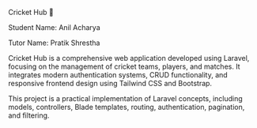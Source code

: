Cricket Hub 🏏

Student Name: Anil Acharya

Tutor Name: Pratik Shrestha

Cricket Hub is a comprehensive web application developed using Laravel, focusing on the management of cricket teams, players, and matches. It integrates modern authentication systems, CRUD functionality, and responsive frontend design using Tailwind CSS and Bootstrap.

This project is a practical implementation of Laravel concepts, including models, controllers, Blade templates, routing, authentication, pagination, and filtering.
